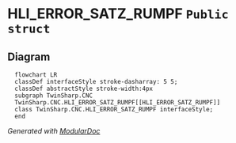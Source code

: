 # HLI_ERROR_SATZ_RUMPF `Public struct`

## Diagram
```mermaid
  flowchart LR
  classDef interfaceStyle stroke-dasharray: 5 5;
  classDef abstractStyle stroke-width:4px
  subgraph TwinSharp.CNC
  TwinSharp.CNC.HLI_ERROR_SATZ_RUMPF[[HLI_ERROR_SATZ_RUMPF]]
  class TwinSharp.CNC.HLI_ERROR_SATZ_RUMPF interfaceStyle;
  end
```

*Generated with* [*ModularDoc*](https://github.com/hailstorm75/ModularDoc)

